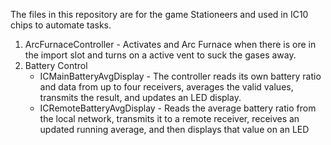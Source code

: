 The files in this repository are for the game Stationeers and used in IC10 chips to automate tasks. 

1. ArcFurnaceController - Activates and Arc Furnace when there is ore in the import slot and turns on a active vent to suck the gases away.
2. Battery Control
   - ICMainBatteryAvgDisplay - The controller reads its own battery ratio and data from up to four receivers, averages the valid values, transmits the result, and updates an LED display.
   - ICRemoteBatteryAvgDisplay - Reads the average battery ratio from the local network, transmits it to a remote receiver, receives an updated running average, and then displays that value on an LED

